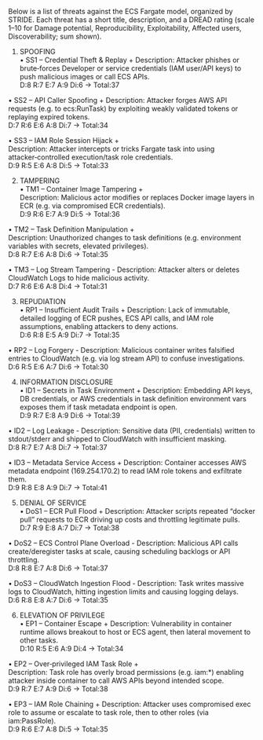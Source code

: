 Below is a list of threats against the ECS Fargate model, organized by STRIDE. Each threat has a short title, description, and a DREAD rating (scale 1–10 for Damage potential, Reproducibility, Exploitability, Affected users, Discoverability; sum shown).

1. SPOOFING  
• SS1 – Credential Theft & Replay  +
  Description: Attacker phishes or brute‑forces Developer or service credentials (IAM user/API keys) to push malicious images or call ECS APIs.  
  D:8 R:7 E:7 A:9 Di:6 → Total:37  

• SS2 – API Caller Spoofing  +
  Description: Attacker forges AWS API requests (e.g. to ecs:RunTask) by exploiting weakly validated tokens or replaying expired tokens.  
  D:7 R:6 E:6 A:8 Di:7 → Total:34  

• SS3 – IAM Role Session Hijack +  
  Description: Attacker intercepts or tricks Fargate task into using attacker‑controlled execution/task role credentials.  
  D:9 R:5 E:6 A:8 Di:5 → Total:33  

2. TAMPERING  
• TM1 – Container Image Tampering +  
  Description: Malicious actor modifies or replaces Docker image layers in ECR (e.g. via compromised ECR credentials).  
  D:9 R:6 E:7 A:9 Di:5 → Total:36  

• TM2 – Task Definition Manipulation +  
  Description: Unauthorized changes to task definitions (e.g. environment variables with secrets, elevated privileges).  
  D:8 R:7 E:6 A:8 Di:6 → Total:35  

• TM3 – Log Stream Tampering  -
  Description: Attacker alters or deletes CloudWatch Logs to hide malicious activity.  
  D:7 R:6 E:6 A:8 Di:4 → Total:31  

3. REPUDIATION  
• RP1 – Insufficient Audit Trails  +
  Description: Lack of immutable, detailed logging of ECR pushes, ECS API calls, and IAM role assumptions, enabling attackers to deny actions.  
  D:6 R:8 E:5 A:9 Di:7 → Total:35  

• RP2 – Log Forgery  -
  Description: Malicious container writes falsified entries to CloudWatch (e.g. via log stream API) to confuse investigations.  
  D:6 R:5 E:6 A:7 Di:6 → Total:30  

4. INFORMATION DISCLOSURE  
• ID1 – Secrets in Task Environment  +
  Description: Embedding API keys, DB credentials, or AWS credentials in task definition environment vars exposes them if task metadata endpoint is open.  
  D:9 R:7 E:8 A:9 Di:6 → Total:39  

• ID2 – Log Leakage  -
  Description: Sensitive data (PII, credentials) written to stdout/stderr and shipped to CloudWatch with insufficient masking.  
  D:8 R:7 E:7 A:8 Di:7 → Total:37  

• ID3 – Metadata Service Access  +
  Description: Container accesses AWS metadata endpoint (169.254.170.2) to read IAM role tokens and exfiltrate them.  
  D:9 R:8 E:8 A:9 Di:7 → Total:41  

5. DENIAL OF SERVICE  
• DoS1 – ECR Pull Flood  +
  Description: Attacker scripts repeated “docker pull” requests to ECR driving up costs and throttling legitimate pulls.  
  D:7 R:9 E:8 A:7 Di:7 → Total:38  

• DoS2 – ECS Control Plane Overload  -
  Description: Malicious API calls create/deregister tasks at scale, causing scheduling backlogs or API throttling.  
  D:8 R:8 E:7 A:8 Di:6 → Total:37  

• DoS3 – CloudWatch Ingestion Flood  -
  Description: Task writes massive logs to CloudWatch, hitting ingestion limits and causing logging delays.  
  D:6 R:8 E:8 A:7 Di:6 → Total:35  

6. ELEVATION OF PRIVILEGE  
• EP1 – Container Escape  +
  Description: Vulnerability in container runtime allows breakout to host or ECS agent, then lateral movement to other tasks.  
  D:10 R:5 E:6 A:9 Di:4 → Total:34  

• EP2 – Over‑privileged IAM Task Role +  
  Description: Task role has overly broad permissions (e.g. iam:*) enabling attacker inside container to call AWS APIs beyond intended scope.  
  D:9 R:7 E:7 A:9 Di:6 → Total:38  

• EP3 – IAM Role Chaining  +
  Description: Attacker uses compromised exec role to assume or escalate to task role, then to other roles (via iam:PassRole).  
  D:9 R:6 E:7 A:8 Di:5 → Total:35